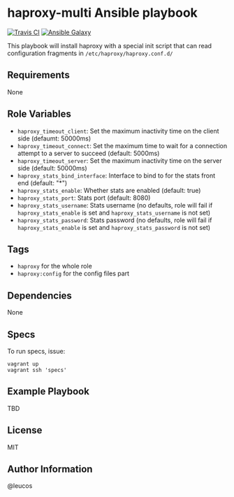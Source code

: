 haproxy-multi Ansible playbook
==============================

[![Travis
CI](http://img.shields.io/travis/leucos/ansible-haproxy-multi.svg?style=flat)](http://travis-ci.org/erasme/ansible-haproxy-multi)
[![Ansible
Galaxy](http://img.shields.io/badge/galaxy-leucos.ansible--haproxy--multi-660198.svg?style=flat)](https://galaxy.ansible.com/list#/roles/3810)

This playbook will install haproxy with a special init script that can read
configuration fragments in `/etc/haproxy/haproxy.conf.d/`

Requirements
------------

None

Role Variables
--------------

  - `haproxy_timeout_client`: Set the maximum inactivity time on the client side (defaumt: 50000ms)
  - `haproxy_timeout_connect`: Set the maximum time to wait for a connection attempt to a server to succeed (default: 5000ms)
  - `haproxy_timeout_server`: Set the maximum inactivity time on the server side (default: 50000ms)
  - `haproxy_stats_bind_interface`: Interface to bind to for the stats front end (default: "*")
  - `haproxy_stats_enable`: Whether stats are enabled (default: true)
  - `haproxy_stats_port`: Stats port (default: 8080)
  - `haproxy_stats_username`: Stats username (no defaults, role will fail if `haproxy_stats_enable` is set and `haproxy_stats_username` is not set)
  - `haproxy_stats_password`: Stats password (no defaults, role will fail if `haproxy_stats_enable` is set and `haproxy_stats_password` is not set)

Tags
----

  - `haproxy` for the whole role
  - `haproxy:config` for the config files part

Dependencies
------------

None

Specs
-----

To run specs, issue:

```
vagrant up
vagrant ssh 'specs'
```

Example Playbook
----------------

TBD

License
-------

MIT

Author Information
------------------

@leucos
